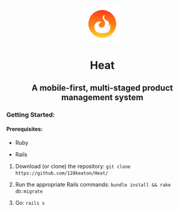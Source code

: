<p align="center">
<img width=100 height=100 src="https://github.com/128keaton/Heat/blob/master/app/assets/images/logo-alt.png">
</p>
<h1 align="center">Heat</h1>
<h2 align="center"> A mobile-first, multi-staged product management system</h2>

### Getting Started:

#### Prerequisites:

* Ruby

* Rails 


1. Download (or clone) the repository: `git clone https://github.com/128keaton/Heat/`

2. Run the appropriate Rails commands: `bundle install && rake db:migrate`

3. Go: `rails s`

